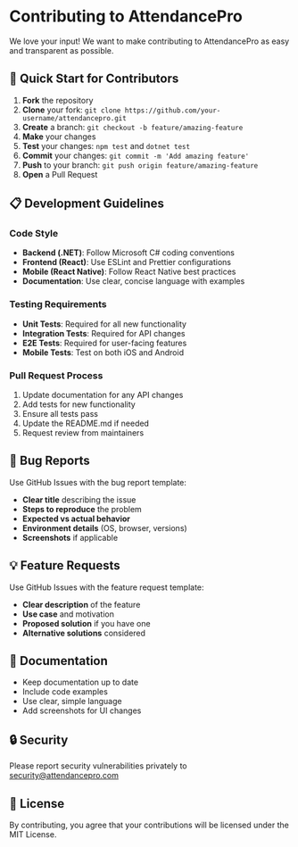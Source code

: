 # Contributing to AttendancePro

We love your input! We want to make contributing to AttendancePro as easy and transparent as possible.

## 🚀 Quick Start for Contributors

1. **Fork** the repository
2. **Clone** your fork: `git clone https://github.com/your-username/attendancepro.git`
3. **Create** a branch: `git checkout -b feature/amazing-feature`
4. **Make** your changes
5. **Test** your changes: `npm test` and `dotnet test`
6. **Commit** your changes: `git commit -m 'Add amazing feature'`
7. **Push** to your branch: `git push origin feature/amazing-feature`
8. **Open** a Pull Request

## 📋 Development Guidelines

### Code Style
- **Backend (.NET)**: Follow Microsoft C# coding conventions
- **Frontend (React)**: Use ESLint and Prettier configurations
- **Mobile (React Native)**: Follow React Native best practices
- **Documentation**: Use clear, concise language with examples

### Testing Requirements
- **Unit Tests**: Required for all new functionality
- **Integration Tests**: Required for API changes
- **E2E Tests**: Required for user-facing features
- **Mobile Tests**: Test on both iOS and Android

### Pull Request Process
1. Update documentation for any API changes
2. Add tests for new functionality
3. Ensure all tests pass
4. Update the README.md if needed
5. Request review from maintainers

## 🐛 Bug Reports

Use GitHub Issues with the bug report template:
- **Clear title** describing the issue
- **Steps to reproduce** the problem
- **Expected vs actual behavior**
- **Environment details** (OS, browser, versions)
- **Screenshots** if applicable

## 💡 Feature Requests

Use GitHub Issues with the feature request template:
- **Clear description** of the feature
- **Use case** and motivation
- **Proposed solution** if you have one
- **Alternative solutions** considered

## 📝 Documentation

- Keep documentation up to date
- Include code examples
- Use clear, simple language
- Add screenshots for UI changes

## 🔒 Security

Please report security vulnerabilities privately to security@attendancepro.com

## 📄 License

By contributing, you agree that your contributions will be licensed under the MIT License.

